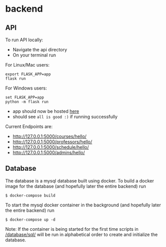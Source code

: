 # backend

## API
To  run API locally:
- Navigate the api directory
- On your terminal run

For Linux/Mac users:
```
export FLASK_APP=app
flask run
```
For Windows users:
```
set FLASK_APP=app
python -m flask run
```
- app should now be hosted [here](http://127.0.0.1:5000/)
- should see `all is good :)` if running successfully

Current Endpoints are:
- http://127.0.0.1:5000/courses/hello/
- http://127.0.0.1:5000/professors/hello/
- http://127.0.0.1:5000/schedule/hello/
- http://127.0.0.1:5000/admins/hello/

## Database
The database is a mysql database built using docker. To build a docker image for the database (and hopefully later the entire backend) run 

```
$ docker-compose build
```

To start the mysql docker container in the background (and hopefully later the entire backend) run

```
$ docker-compose up -d
```

Note: If the container is being started for the first time scripts in [/database/sql/](/database/sql/) will be run in alphabetical order to create and initialize the database. 
